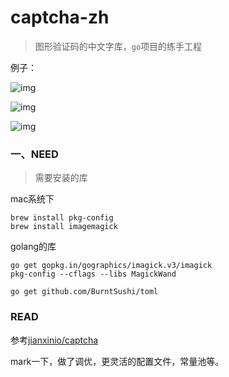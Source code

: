 # captcha-zh
>图形验证码的中文字库，`go`项目的练手工程

例子：

![img](bin/32b3b227587628260395ba0216b554ac.gif)

![img](bin/9969941e0afddca3a91d9712a61f0b0e.gif)

![img](bin/1218705|6.gif)

### 一、NEED
>需要安装的库

mac系统下
```
brew install pkg-config
brew install imagemagick
```

golang的库
```
go get gopkg.in/gographics/imagick.v3/imagick
pkg-config --cflags --libs MagickWand

go get github.com/BurntSushi/toml
```

### READ

参考[jianxinio/captcha](https://github.com/jianxinio/captcha)

mark一下，做了调优，更灵活的配置文件，常量池等。
